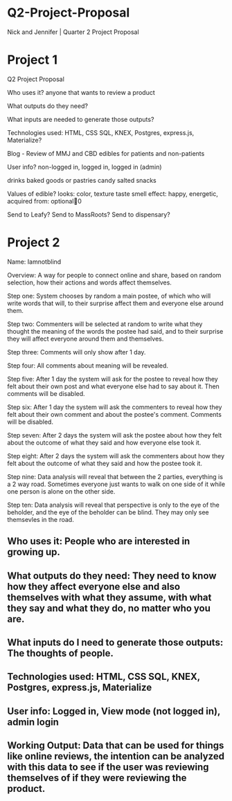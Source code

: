 # Q2-Project-Proposal
Nick and Jennifer | Quarter 2 Project Proposal

# Project 1

Q2 Project Proposal

Who uses it? anyone that wants to review a product

What outputs do they need?

What inputs are needed to generate those outputs?

Technologies used: HTML, CSS SQL, KNEX, Postgres, express.js, Materialize?

Blog - Review of MMJ and CBD edibles for patients and non-patients

User info? non-logged in, logged in, logged in (admin)


drinks
baked goods or pastries
candy
salted snacks


Values of edible?
looks: color, texture
taste
smell
effect: happy, energetic,
acquired from: optional0


Send to Leafy? Send to MassRoots? Send to dispensary?

# Project 2

Name: Iamnotblind

Overview: A way for people to connect online and share, based on random selection, how their actions and words affect themselves.

Step one: System chooses by random a main postee, of which who will write words that will, to their surprise affect them and everyone else around them.

Step two: Commenters will be selected at random to write what they thought the meaning of the words the postee had said, and to their surprise they will affect everyone around them and themselves.

Step three: Comments will only show after 1 day.

Step four: All comments about meaning will be revealed.

Step five: After 1 day the system will ask for the postee to reveal how they felt about their own post and what everyone else had to say about it. Then comments will be disabled.

Step six: After 1 day the system will ask the commenters to reveal how they felt about their own comment and about the postee's comment. Comments will be disabled.

Step seven: After 2 days the system will ask the postee about how they felt about the outcome of what they said and how everyone else took it.

Step eight: After 2 days the system will ask the commenters about how they felt about the outcome of what they said and how the postee took it.

Step nine: Data analysis will reveal that between the 2 parties, everything is a 2 way road. Sometimes everyone just wants to walk on one side of it while one person is alone on the other side.

Step ten: Data analysis will reveal that perspective is only to the eye of the beholder, and the eye of the beholder can be blind. They may only see themsevles in the road.

## Who uses it: People who are interested in growing up.

## What outputs do they need: They need to know how they affect everyone else and also themselves with what they assume, with what they say and what they do, no matter who you are.

## What inputs do I need to generate those outputs: The thoughts of people.

## Technologies used: HTML, CSS SQL, KNEX, Postgres, express.js, Materialize

## User info: Logged in, View mode (not logged in), admin login

## Working Output: Data that can be used for things like online reviews, the intention can be analyzed with this data to see if the user was reviewing themselves of if they were reviewing the product.
